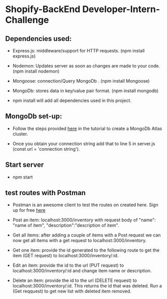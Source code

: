 # Shopify-BackEnd Developer-Intern-Challenge

## Dependencies used:
- Express.js: middleware/support for HTTP requests. (npm install express.js)

- Nodemon: Updates server as soon as changes are made to your code. (npm install nodemon)

- Mongoose: connection/Query MongoDb . (npm install Mongoose)

- MongoDb: stores data in key/value pair format. (npm install mongodb)

- npm install will add all dependencies used in this project.


## MongoDb set-up:
- Follow the steps provided [here](https://www.mongodb.com/languages/javascript/mongodb-and-npm-tutorial) in the tutorial to create a MongoDb Atlas cluster.

- Once you obtain your connection string add that to line 5 in server.js (const url = 'connection string').

## Start server
- npm start

## test routes with Postman
- Postman is an awesome client to test the routes on created here.  Sign up for free [here](https://www.postman.com/)

- Post an item: localhost:3000/inventory with request body of "name": "name of item", "description":"description of item".

- Get all items: after adding a couple of items with a Post request we can now get all items with a get request to localhost:3000/inventory.

- Get one item: provide the id generated to the following route to get the item (GET request) to localhost:3000/inventory/:id.

- Edit an item: provide the id to the url (PUT request) to localhost:3000/inventory/:id and change item name or description.

- Delete an item: provide the id to the url (DELETE request) to localhost:3000/inventory/:id.  This returns the id that was deleted. Run a (Get reqquest) to get new list with deleted item removed.



